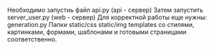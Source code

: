 Необходимо запустиь файл api.py (api - сервер)
Затем запустить server_user.py  (web - cервер)
Для корректной работы еще нужны:
generation.py
Папки
static/css
static/img
templates
со стилями, картинками, формами, шаблонами и готовыми страницами соответственно.  